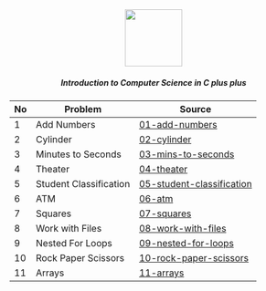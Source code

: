<div align="center">
	<img src="http://konpa.github.io/devicon/devicon.git/icons/cplusplus/cplusplus-original.svg" width="100">
	<h5>Introduction to Computer Science in C plus plus</h5>
<div>


| No |  Problem               | Source                                                 |
| -  | ---------------------- | ------------------------------------------------------ |
| 1  | Add Numbers            | [01-add-numbers](01-add-numbers)                       |
| 2  | Cylinder               | [02-cylinder](02-cylinder)                             |
| 3  | Minutes to Seconds     | [03-mins-to-seconds](03-mins-to-seconds)               |
| 4  | Theater                | [04-theater](04-theater)                               |
| 5  | Student Classification | [05-student-classification](05-student-classification) |
| 6  | ATM                    | [06-atm](06-atm)                                       |
| 7  | Squares                | [07-squares](07-squares)                               |
| 8  | Work with Files        | [08-work-with-files](08-work-with-files)               |
| 9  | Nested For Loops       | [09-nested-for-loops](09-nested-for-loops)             |
| 10 | Rock Paper Scissors    | [10-rock-paper-scissors](10-rock-paper-scissors)       |
| 11 | Arrays                 | [11-arrays](11-arrays)                                 |
